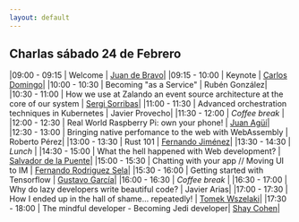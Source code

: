 ```yaml
---
layout: default
---
```


## Charlas sábado 24 de Febrero

<div id="agenda">
</div>

|09:00 - 09:15  | Welcome | [Juan de Bravo](juan_de_bravo.html)|
|09:15 - 10:00  | Keynote | [Carlos Domingo](carlos_domingo.html)|
|10:00 - 10:30  | Becoming "as a Service" | Rubén González|
|10:30 - 11:00  | How we use at Zalando an event source architecture at the core of our system  |  [Sergi Sorribas](sergi_sorribas.md)|
|11:00 - 11:30  | Advanced orchestration techniques in Kubernetes | Javier Provecho|
|11:30 - 12:00  | *Coffee break*    |
|12:00 - 12:30  | Real World Raspberry Pi: own your phone!   |  [Juan Agüí](juan_agui.md)|
|12:30 - 13:00  | Bringing native perfomance to the web with WebAssembly |  Roberto Pérez|
|13:00 - 13:30  | Rust 101  |   [Fernando Jiménez](fernando_jimenez.md)|
|13:30 - 14:30  | *Lunch*   |
|14:30 - 15:00  | What the hell happened with Web development?   |  [Salvador de la Puente](salva_de_la_puente.md)|
|15:00 - 15:30  | Chatting with your app // Moving UI to IM | [Fernando Rodriguez Sela](fernando_rodriguez_sela.md)|
|15:30 - 16:00  | Getting started with Tensorflow | [Gustavo García](gustavo_garcia.md)|
|16:00 - 16:30  | *Coffee break*    |
|16:30 - 17:00  | Why do lazy developers write beautiful code? |    Javier Arias|
|17:00 - 17:30  | How I ended up in the hall of shame... repeatedly! | [Tomek Wszelaki](tomek_wszelaki.md)|
|17:30 - 18:00  | The mindful developer - Becoming Jedi developer|  [Shay Cohen](shay_cohen.md)|
